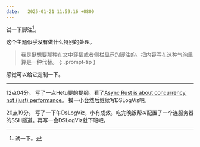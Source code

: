 ```yaml
---
date:   2025-01-21 11:59:16 +0800
---
```


试一下脚注[^1]。

[^1]: 试一下。

这个主题似乎没有做什么特别的处理。

> 我是挺想要那种在文中穿插或者侧栏显示的脚注的。把内容写在这种气泡里算是一种代替。
{: .prompt-tip }

感觉可以给它定制一下。

----

12点04分。
写了一点Hetu要的提纲。看了[Async Rust is about concurrency, not (just) performance](https://kobzol.github.io/rust/2025/01/15/async-rust-is-about-concurrency.html)。
摸一小会然后继续写DSLogViz吧。

20点19分。
写了一下午DsLogViz，小有成效。吃完晚饭帮𝒦配置了一个连服务器的SSH隧道。再写一会DSLogViz就下班吧。